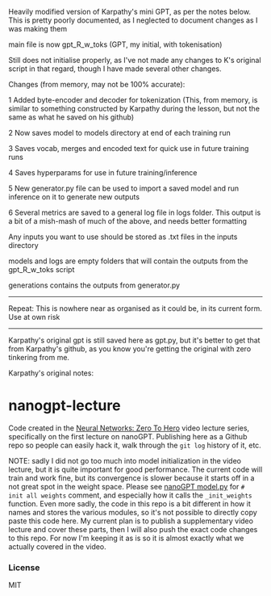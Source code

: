 Heavily modified version of Karpathy's mini GPT, as per the notes below. This is pretty poorly documented, as I neglected to document changes as I was making them

main file is now gpt_R_w_toks (GPT, my initial, with tokenisation)

Still does not initialise properly, as I've not made any changes to K's original script in that regard, though I have made several other changes.



Changes (from memory, may not be 100% accurate):

1 Added byte-encoder and decoder for tokenization
     (This, from memory, is similar to something constructed by Karpathy during the lesson, but not the same as what he saved on his github)

2 Now saves model to models directory at end of each training run

3 Saves vocab, merges and encoded text for quick use in future training runs

4 Saves hyperparams for use in future training/inference

5 New generator.py file can be used to import a saved model and run inference on it to generate new outputs

6 Several metrics are saved to a general log file in logs folder. This output is a bit of a mish-mash of much of the above, and needs better formatting



Any inputs you want to use should be stored as .txt files in the inputs directory

models and logs are empty folders that will contain the outputs from the gpt_R_w_toks script

generations contains the outputs from generator.py

-----

Repeat: This is nowhere near as organised as it could be, in its current form. Use at own risk

-----

Karpathy's original gpt is still saved here as gpt.py, but it's better to get that from Karpathy's github, as you know you're getting the original with zero tinkering from me.

Karpathy's original notes:

# nanogpt-lecture

Code created in the [Neural Networks: Zero To Hero](https://karpathy.ai/zero-to-hero.html) video lecture series, specifically on the first lecture on nanoGPT. Publishing here as a Github repo so people can easily hack it, walk through the `git log` history of it, etc.

NOTE: sadly I did not go too much into model initialization in the video lecture, but it is quite important for good performance. The current code will train and work fine, but its convergence is slower because it starts off in a not great spot in the weight space. Please see [nanoGPT model.py](https://github.com/karpathy/nanoGPT/blob/master/model.py) for `# init all weights` comment, and especially how it calls the `_init_weights` function. Even more sadly, the code in this repo is a bit different in how it names and stores the various modules, so it's not possible to directly copy paste this code here. My current plan is to publish a supplementary video lecture and cover these parts, then I will also push the exact code changes to this repo. For now I'm keeping it as is so it is almost exactly what we actually covered in the video.

### License

MIT
